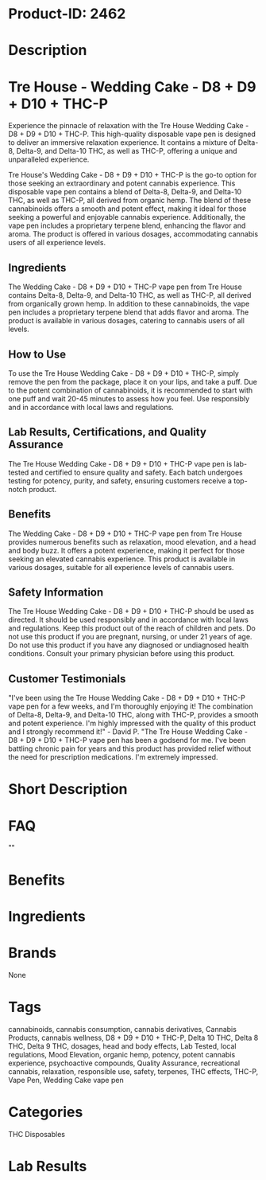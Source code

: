 # Product-ID: 2462

# Description

<div class="min-h-[20px] flex flex-col items-start gap-4 whitespace-pre-wrap break-words">
<div class="markdown prose w-full break-words dark:prose-invert dark">
<h1>Tre House - Wedding Cake - D8 + D9 + D10 + THC-P</h1>
<p>Experience the pinnacle of relaxation with the Tre House Wedding Cake - D8 + D9 + D10 + THC-P. This high-quality disposable vape pen is designed to deliver an immersive relaxation experience. It contains a mixture of Delta-8, Delta-9, and Delta-10 THC, as well as THC-P, offering a unique and unparalleled experience.</p>
<p>Tre House's Wedding Cake - D8 + D9 + D10 + THC-P is the go-to option for those seeking an extraordinary and potent cannabis experience. This disposable vape pen contains a blend of Delta-8, Delta-9, and Delta-10 THC, as well as THC-P, all derived from organic hemp. The blend of these cannabinoids offers a smooth and potent effect, making it ideal for those seeking a powerful and enjoyable cannabis experience. Additionally, the vape pen includes a proprietary terpene blend, enhancing the flavor and aroma. The product is offered in various dosages, accommodating cannabis users of all experience levels.</p>
<h2>Ingredients</h2>
<p>The Wedding Cake - D8 + D9 + D10 + THC-P vape pen from Tre House contains Delta-8, Delta-9, and Delta-10 THC, as well as THC-P, all derived from organically grown hemp. In addition to these cannabinoids, the vape pen includes a proprietary terpene blend that adds flavor and aroma. The product is available in various dosages, catering to cannabis users of all levels.</p>
<h2>How to Use</h2>
<p>To use the Tre House Wedding Cake - D8 + D9 + D10 + THC-P, simply remove the pen from the package, place it on your lips, and take a puff. Due to the potent combination of cannabinoids, it is recommended to start with one puff and wait 20-45 minutes to assess how you feel. Use responsibly and in accordance with local laws and regulations.</p>
<h2>Lab Results, Certifications, and Quality Assurance</h2>
<p>The Tre House Wedding Cake - D8 + D9 + D10 + THC-P vape pen is lab-tested and certified to ensure quality and safety. Each batch undergoes testing for potency, purity, and safety, ensuring customers receive a top-notch product.</p>
<h2>Benefits</h2>
<p>The Wedding Cake - D8 + D9 + D10 + THC-P vape pen from Tre House provides numerous benefits such as relaxation, mood elevation, and a head and body buzz. It offers a potent experience, making it perfect for those seeking an elevated cannabis experience. This product is available in various dosages, suitable for all experience levels of cannabis users.</p>
<h2>Safety Information</h2>
<p>The Tre House Wedding Cake - D8 + D9 + D10 + THC-P should be used as directed. It should be used responsibly and in accordance with local laws and regulations. Keep this product out of the reach of children and pets. Do not use this product if you are pregnant, nursing, or under 21 years of age. Do not use this product if you have any diagnosed or undiagnosed health conditions. Consult your primary physician before using this product.</p>
<h2>Customer Testimonials</h2>
<p>"I've been using the Tre House Wedding Cake - D8 + D9 + D10 + THC-P vape pen for a few weeks, and I'm thoroughly enjoying it! The combination of Delta-8, Delta-9, and Delta-10 THC, along with THC-P, provides a smooth and potent experience. I'm highly impressed with the quality of this product and I strongly recommend it!" - David P. "The Tre House Wedding Cake - D8 + D9 + D10 + THC-P vape pen has been a godsend for me. I've been battling chronic pain for years and this product has provided relief without the need for prescription medications. I'm extremely impressed.</p>
</div>
</div>


# Short Description



# FAQ
""

# Benefits



# Ingredients



# Brands

None

# Tags

cannabinoids, cannabis consumption, cannabis derivatives, Cannabis Products, cannabis wellness, D8 + D9 + D10 + THC-P, Delta 10 THC, Delta 8 THC, Delta 9 THC, dosages, head and body effects, Lab Tested, local regulations, Mood Elevation, organic hemp, potency, potent cannabis experience, psychoactive compounds, Quality Assurance, recreational cannabis, relaxation, responsible use, safety, terpenes, THC effects, THC-P, Vape Pen, Wedding Cake vape pen

# Categories

THC Disposables

# Lab Results
